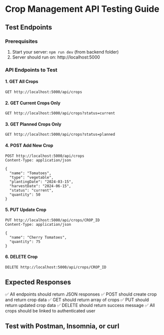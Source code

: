 # Crop Management API Testing Guide

## Test Endpoints

### Prerequisites
1. Start your server: `npm run dev` (from backend folder)
2. Server should run on: http://localhost:5000

### API Endpoints to Test

#### 1. GET All Crops
```
GET http://localhost:5000/api/crops
```

#### 2. GET Current Crops Only
```
GET http://localhost:5000/api/crops?status=current
```

#### 3. GET Planned Crops Only
```
GET http://localhost:5000/api/crops?status=planned
```

#### 4. POST Add New Crop
```
POST http://localhost:5000/api/crops
Content-Type: application/json

{
  "name": "Tomatoes",
  "type": "vegetable",
  "plantingDate": "2024-03-15",
  "harvestDate": "2024-06-15",
  "status": "current",
  "quantity": 50
}
```

#### 5. PUT Update Crop
```
PUT http://localhost:5000/api/crops/CROP_ID
Content-Type: application/json

{
  "name": "Cherry Tomatoes",
  "quantity": 75
}
```

#### 6. DELETE Crop
```
DELETE http://localhost:5000/api/crops/CROP_ID
```

## Expected Responses

✅ All endpoints should return JSON responses
✅ POST should create crop and return crop data
✅ GET should return array of crops
✅ PUT should return updated crop data
✅ DELETE should return success message
✅ All crops should be linked to authenticated user

## Test with Postman, Insomnia, or curl